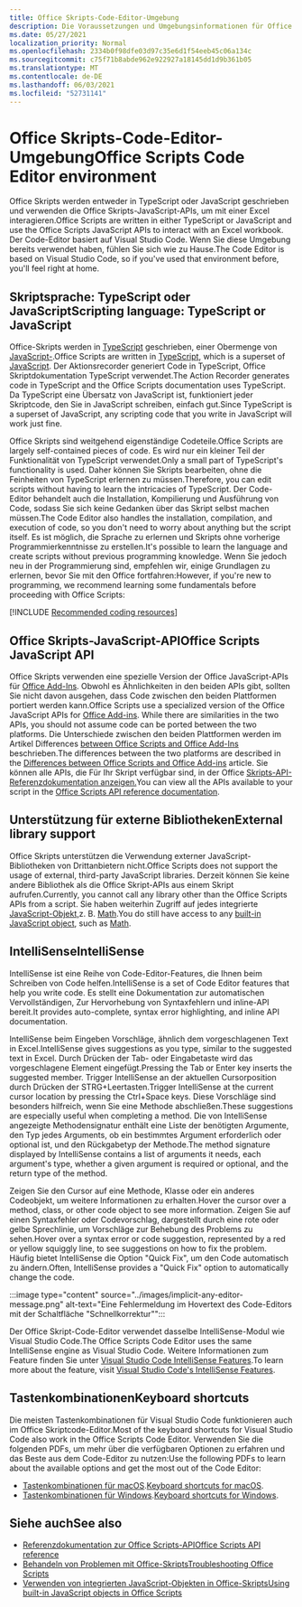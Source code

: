 ```yaml
---
title: Office Skripts-Code-Editor-Umgebung
description: Die Voraussetzungen und Umgebungsinformationen für Office Skripts in Excel im Web.
ms.date: 05/27/2021
localization_priority: Normal
ms.openlocfilehash: 2334b0f98dfe03d97c35e6d1f54eeb45c06a134c
ms.sourcegitcommit: c75f71b8abde962e922927a18145dd1d9b361b05
ms.translationtype: MT
ms.contentlocale: de-DE
ms.lasthandoff: 06/03/2021
ms.locfileid: "52731141"
---
```

# <a name="office-scripts-code-editor-environment"></a><span data-ttu-id="71a3c-103">Office Skripts-Code-Editor-Umgebung</span><span class="sxs-lookup"><span data-stu-id="71a3c-103">Office Scripts Code Editor environment</span></span>

<span data-ttu-id="71a3c-104">Office Skripts werden entweder in TypeScript oder JavaScript geschrieben und verwenden die Office Skripts-JavaScript-APIs, um mit einer Excel interagieren.</span><span class="sxs-lookup"><span data-stu-id="71a3c-104">Office Scripts are written in either TypeScript or JavaScript and use the Office Scripts JavaScript APIs to interact with an Excel workbook.</span></span> <span data-ttu-id="71a3c-105">Der Code-Editor basiert auf Visual Studio Code. Wenn Sie diese Umgebung bereits verwendet haben, fühlen Sie sich wie zu Hause.</span><span class="sxs-lookup"><span data-stu-id="71a3c-105">The Code Editor is based on Visual Studio Code, so if you've used that environment before, you'll feel right at home.</span></span>

## <a name="scripting-language-typescript-or-javascript"></a><span data-ttu-id="71a3c-106">Skriptsprache: TypeScript oder JavaScript</span><span class="sxs-lookup"><span data-stu-id="71a3c-106">Scripting language: TypeScript or JavaScript</span></span>

<span data-ttu-id="71a3c-107">Office-Skripts werden in [TypeScript](https://www.typescriptlang.org/docs/home.html) geschrieben, einer Obermenge von [JavaScript-](https://developer.mozilla.org/docs/Web/JavaScript).</span><span class="sxs-lookup"><span data-stu-id="71a3c-107">Office Scripts are written in [TypeScript](https://www.typescriptlang.org/docs/home.html), which is a superset of [JavaScript](https://developer.mozilla.org/docs/Web/JavaScript).</span></span> <span data-ttu-id="71a3c-108">Der Aktionsrecorder generiert Code in TypeScript, Office Skriptdokumentation TypeScript verwendet.</span><span class="sxs-lookup"><span data-stu-id="71a3c-108">The Action Recorder generates code in TypeScript and the Office Scripts documentation uses TypeScript.</span></span> <span data-ttu-id="71a3c-109">Da TypeScript eine Übersatz von JavaScript ist, funktioniert jeder Skriptcode, den Sie in JavaScript schreiben, einfach gut.</span><span class="sxs-lookup"><span data-stu-id="71a3c-109">Since TypeScript is a superset of JavaScript, any scripting code that you write in JavaScript will work just fine.</span></span>

<span data-ttu-id="71a3c-110">Office Skripts sind weitgehend eigenständige Codeteile.</span><span class="sxs-lookup"><span data-stu-id="71a3c-110">Office Scripts are largely self-contained pieces of code.</span></span> <span data-ttu-id="71a3c-111">Es wird nur ein kleiner Teil der Funktionalität von TypeScript verwendet.</span><span class="sxs-lookup"><span data-stu-id="71a3c-111">Only a small part of TypeScript's functionality is used.</span></span> <span data-ttu-id="71a3c-112">Daher können Sie Skripts bearbeiten, ohne die Feinheiten von TypeScript erlernen zu müssen.</span><span class="sxs-lookup"><span data-stu-id="71a3c-112">Therefore, you can edit scripts without having to learn the intricacies of TypeScript.</span></span> <span data-ttu-id="71a3c-113">Der Code-Editor behandelt auch die Installation, Kompilierung und Ausführung von Code, sodass Sie sich keine Gedanken über das Skript selbst machen müssen.</span><span class="sxs-lookup"><span data-stu-id="71a3c-113">The Code Editor also handles the installation, compilation, and execution of code, so you don't need to worry about anything but the script itself.</span></span> <span data-ttu-id="71a3c-114">Es ist möglich, die Sprache zu erlernen und Skripts ohne vorherige Programmierkenntnisse zu erstellen.</span><span class="sxs-lookup"><span data-stu-id="71a3c-114">It's possible to learn the language and create scripts without previous programming knowledge.</span></span> <span data-ttu-id="71a3c-115">Wenn Sie jedoch neu in der Programmierung sind, empfehlen wir, einige Grundlagen zu erlernen, bevor Sie mit den Office fortfahren:</span><span class="sxs-lookup"><span data-stu-id="71a3c-115">However, if you're new to programming, we recommend learning some fundamentals before proceeding with Office Scripts:</span></span>

[!INCLUDE [Recommended coding resources](../includes/coding-basics-references.md)]

## <a name="office-scripts-javascript-api"></a><span data-ttu-id="71a3c-116">Office Skripts-JavaScript-API</span><span class="sxs-lookup"><span data-stu-id="71a3c-116">Office Scripts JavaScript API</span></span>

<span data-ttu-id="71a3c-117">Office Skripts verwenden eine spezielle Version der Office JavaScript-APIs für [Office Add-Ins](/office/dev/add-ins/overview/index). Obwohl es Ähnlichkeiten in den beiden APIs gibt, sollten Sie nicht davon ausgehen, dass Code zwischen den beiden Plattformen portiert werden kann.</span><span class="sxs-lookup"><span data-stu-id="71a3c-117">Office Scripts use a specialized version of the Office JavaScript APIs for [Office Add-ins](/office/dev/add-ins/overview/index). While there are similarities in the two APIs, you should not assume code can be ported between the two platforms.</span></span> <span data-ttu-id="71a3c-118">Die Unterschiede zwischen den beiden Plattformen werden im Artikel Differences [between Office Scripts and Office Add-Ins](../resources/add-ins-differences.md#apis) beschrieben.</span><span class="sxs-lookup"><span data-stu-id="71a3c-118">The differences between the two platforms are described in the [Differences between Office Scripts and Office Add-ins](../resources/add-ins-differences.md#apis) article.</span></span> <span data-ttu-id="71a3c-119">Sie können alle APIs, die Für Ihr Skript verfügbar sind, in der Office [Skripts-API-Referenzdokumentation anzeigen.](/javascript/api/office-scripts/overview)</span><span class="sxs-lookup"><span data-stu-id="71a3c-119">You can view all the APIs available to your script in the [Office Scripts API reference documentation](/javascript/api/office-scripts/overview).</span></span>

## <a name="external-library-support"></a><span data-ttu-id="71a3c-120">Unterstützung für externe Bibliotheken</span><span class="sxs-lookup"><span data-stu-id="71a3c-120">External library support</span></span>

<span data-ttu-id="71a3c-121">Office Skripts unterstützen die Verwendung externer JavaScript-Bibliotheken von Drittanbietern nicht.</span><span class="sxs-lookup"><span data-stu-id="71a3c-121">Office Scripts does not support the usage of external, third-party JavaScript libraries.</span></span> <span data-ttu-id="71a3c-122">Derzeit können Sie keine andere Bibliothek als die Office Skript-APIs aus einem Skript aufrufen.</span><span class="sxs-lookup"><span data-stu-id="71a3c-122">Currently, you cannot call any library other than the Office Scripts APIs from a script.</span></span> <span data-ttu-id="71a3c-123">Sie haben weiterhin Zugriff auf jedes integrierte [JavaScript-Objekt,](../develop/javascript-objects.md)z. B. [Math](https://developer.mozilla.org/docs/Web/JavaScript/Reference/Global_Objects/Math).</span><span class="sxs-lookup"><span data-stu-id="71a3c-123">You do still have access to any [built-in JavaScript object](../develop/javascript-objects.md), such as [Math](https://developer.mozilla.org/docs/Web/JavaScript/Reference/Global_Objects/Math).</span></span>

## <a name="intellisense"></a><span data-ttu-id="71a3c-124">IntelliSense</span><span class="sxs-lookup"><span data-stu-id="71a3c-124">IntelliSense</span></span>

<span data-ttu-id="71a3c-125">IntelliSense ist eine Reihe von Code-Editor-Features, die Ihnen beim Schreiben von Code helfen.</span><span class="sxs-lookup"><span data-stu-id="71a3c-125">IntelliSense is a set of Code Editor features that help you write code.</span></span> <span data-ttu-id="71a3c-126">Es stellt eine Dokumentation zur automatischen Vervollständigen, Zur Hervorhebung von Syntaxfehlern und inline-API bereit.</span><span class="sxs-lookup"><span data-stu-id="71a3c-126">It provides auto-complete, syntax error highlighting, and inline API documentation.</span></span>

<span data-ttu-id="71a3c-127">IntelliSense beim Eingeben Vorschläge, ähnlich dem vorgeschlagenen Text in Excel.</span><span class="sxs-lookup"><span data-stu-id="71a3c-127">IntelliSense gives suggestions as you type, similar to the suggested text in Excel.</span></span> <span data-ttu-id="71a3c-128">Durch Drücken der Tab- oder Eingabetaste wird das vorgeschlagene Element eingefügt.</span><span class="sxs-lookup"><span data-stu-id="71a3c-128">Pressing the Tab or Enter key inserts the suggested member.</span></span> <span data-ttu-id="71a3c-129">Trigger IntelliSense an der aktuellen Cursorposition durch Drücken der STRG+Leertasten.</span><span class="sxs-lookup"><span data-stu-id="71a3c-129">Trigger IntelliSense at the current cursor location by pressing the Ctrl+Space keys.</span></span> <span data-ttu-id="71a3c-130">Diese Vorschläge sind besonders hilfreich, wenn Sie eine Methode abschließen.</span><span class="sxs-lookup"><span data-stu-id="71a3c-130">These suggestions are especially useful when completing a method.</span></span> <span data-ttu-id="71a3c-131">Die von IntelliSense angezeigte Methodensignatur enthält eine Liste der benötigten Argumente, den Typ jedes Arguments, ob ein bestimmtes Argument erforderlich oder optional ist, und den Rückgabetyp der Methode.</span><span class="sxs-lookup"><span data-stu-id="71a3c-131">The method signature displayed by IntelliSense contains a list of arguments it needs, each argument's type, whether a given argument is required or optional, and the return type of the method.</span></span>

<span data-ttu-id="71a3c-132">Zeigen Sie den Cursor auf eine Methode, Klasse oder ein anderes Codeobjekt, um weitere Informationen zu erhalten.</span><span class="sxs-lookup"><span data-stu-id="71a3c-132">Hover the cursor over a method, class, or other code object to see more information.</span></span> <span data-ttu-id="71a3c-133">Zeigen Sie auf einen Syntaxfehler oder Codevorschlag, dargestellt durch eine rote oder gelbe Sprechlinie, um Vorschläge zur Behebung des Problems zu sehen.</span><span class="sxs-lookup"><span data-stu-id="71a3c-133">Hover over a syntax error or code suggestion, represented by a red or yellow squiggly line, to see suggestions on how to fix the problem.</span></span> <span data-ttu-id="71a3c-134">Häufig bietet IntelliSense die Option "Quick Fix", um den Code automatisch zu ändern.</span><span class="sxs-lookup"><span data-stu-id="71a3c-134">Often, IntelliSense provides a "Quick Fix" option to automatically change the code.</span></span>

:::image type="content" source="../images/implicit-any-editor-message.png" alt-text="Eine Fehlermeldung im Hovertext des Code-Editors mit der Schaltfläche &quot;Schnellkorrektur&quot;":::

<span data-ttu-id="71a3c-136">Der Office Skript-Code-Editor verwendet dasselbe IntelliSense-Modul wie Visual Studio Code.</span><span class="sxs-lookup"><span data-stu-id="71a3c-136">The Office Scripts Code Editor uses the same IntelliSense engine as Visual Studio Code.</span></span> <span data-ttu-id="71a3c-137">Weitere Informationen zum Feature finden Sie unter [Visual Studio Code IntelliSense Features](https://code.visualstudio.com/docs/editor/intellisense#_intellisense-features).</span><span class="sxs-lookup"><span data-stu-id="71a3c-137">To learn more about the feature, visit [Visual Studio Code's IntelliSense Features](https://code.visualstudio.com/docs/editor/intellisense#_intellisense-features).</span></span>

## <a name="keyboard-shortcuts"></a><span data-ttu-id="71a3c-138">Tastenkombinationen</span><span class="sxs-lookup"><span data-stu-id="71a3c-138">Keyboard shortcuts</span></span>

<span data-ttu-id="71a3c-139">Die meisten Tastenkombinationen für Visual Studio Code funktionieren auch im Office Skriptcode-Editor.</span><span class="sxs-lookup"><span data-stu-id="71a3c-139">Most of the keyboard shortcuts for Visual Studio Code also work in the Office Scripts Code Editor.</span></span> <span data-ttu-id="71a3c-140">Verwenden Sie die folgenden PDFs, um mehr über die verfügbaren Optionen zu erfahren und das Beste aus dem Code-Editor zu nutzen:</span><span class="sxs-lookup"><span data-stu-id="71a3c-140">Use the following PDFs to learn about the available options and get the most out of the Code Editor:</span></span>

- <span data-ttu-id="71a3c-141">[Tastenkombinationen für macOS](https://code.visualstudio.com/shortcuts/keyboard-shortcuts-macos.pdf).</span><span class="sxs-lookup"><span data-stu-id="71a3c-141">[Keyboard shortcuts for macOS](https://code.visualstudio.com/shortcuts/keyboard-shortcuts-macos.pdf).</span></span>
- <span data-ttu-id="71a3c-142">[Tastenkombinationen für Windows](https://code.visualstudio.com/shortcuts/keyboard-shortcuts-windows.pdf).</span><span class="sxs-lookup"><span data-stu-id="71a3c-142">[Keyboard shortcuts for Windows](https://code.visualstudio.com/shortcuts/keyboard-shortcuts-windows.pdf).</span></span>

## <a name="see-also"></a><span data-ttu-id="71a3c-143">Siehe auch</span><span class="sxs-lookup"><span data-stu-id="71a3c-143">See also</span></span>

- [<span data-ttu-id="71a3c-144">Referenzdokumentation zur Office Scripts-API</span><span class="sxs-lookup"><span data-stu-id="71a3c-144">Office Scripts API reference</span></span>](/javascript/api/office-scripts/overview)
- [<span data-ttu-id="71a3c-145">Behandeln von Problemen mit Office-Skripts</span><span class="sxs-lookup"><span data-stu-id="71a3c-145">Troubleshooting Office Scripts</span></span>](../testing/troubleshooting.md)
- [<span data-ttu-id="71a3c-146">Verwenden von integrierten JavaScript-Objekten in Office-Skripts</span><span class="sxs-lookup"><span data-stu-id="71a3c-146">Using built-in JavaScript objects in Office Scripts</span></span>](../develop/javascript-objects.md)
